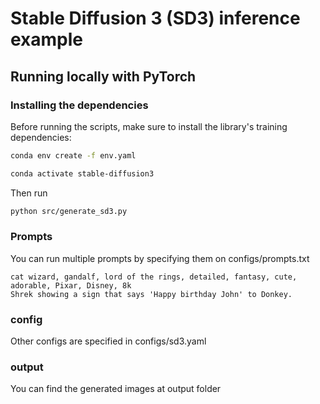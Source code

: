 # Stable Diffusion 3 (SD3) inference example

## Running locally with PyTorch

### Installing the dependencies

Before running the scripts, make sure to install the library's training dependencies:

```bash
conda env create -f env.yaml

conda activate stable-diffusion3
```

Then run
```bash
python src/generate_sd3.py
```

### Prompts
You can run multiple prompts by specifying them on configs/prompts.txt

```
cat wizard, gandalf, lord of the rings, detailed, fantasy, cute, adorable, Pixar, Disney, 8k
Shrek showing a sign that says 'Happy birthday John' to Donkey.
```

### config
Other configs are specified in configs/sd3.yaml

### output
You can find the generated images at output folder
